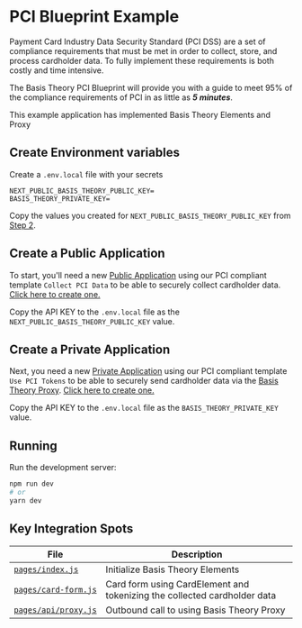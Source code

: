 # PCI Blueprint Example

Payment Card Industry Data Security Standard (PCI DSS) are a set of compliance requirements that must be met in order to collect, store, and process cardholder data. To fully implement these requirements is both costly and time intensive.

The Basis Theory PCI Blueprint will provide you with a guide to meet 95% of the compliance requirements of PCI in as little as ***5 minutes***.

This example application has implemented Basis Theory Elements and Proxy 

## Create Environment variables

Create a `.env.local` file with your secrets

```
NEXT_PUBLIC_BASIS_THEORY_PUBLIC_KEY=
BASIS_THEORY_PRIVATE_KEY=
```

Copy the values you created for `NEXT_PUBLIC_BASIS_THEORY_PUBLIC_KEY` from [Step 2](../02-add-elements/).

## Create a Public Application
To start, you'll need a new [Public Application](https://docs.basistheory.com/api-reference/#applications) using our PCI compliant template `Collect PCI Data` to be able to securely collect cardholder data. [Click here to create one.](https://portal.basistheory.com/applications/create?application_template_id=db9148c1-a55f-4164-b830-a20ab6d720ae)

Copy the API KEY to the `.env.local` file as the `NEXT_PUBLIC_BASIS_THEORY_PUBLIC_KEY` value.

## Create a Private Application
Next, you need a new [Private Application](https://docs.basistheory.com/api-reference/#applications) using our PCI compliant template `Use PCI Tokens` to be able to securely send cardholder data via the [Basis Theory Proxy](https://developers.basistheory.com/concepts/what-is-the-proxy/). [Click here to create one.](https://portal.basistheory.com/applications/create?application_template_id=31efed55-035c-4b49-b1a1-609a728d91ce)

Copy the API KEY to the `.env.local` file as the `BASIS_THEORY_PRIVATE_KEY` value.

## Running

Run the development server:

```bash
npm run dev
# or
yarn dev
```

## Key Integration Spots

| File                                          | Description                                                              |
| --------------------------------------------- | ------------------------------------------------------------------------ |
| [`pages/index.js`](./pages/index.js)          | Initialize Basis Theory Elements                                         |
| [`pages/card-form.js`](./pages/card-form.js) | Card form using CardElement and tokenizing the collected cardholder data |
| [`pages/api/proxy.js`](./pages/api/proxy.js)  | Outbound call to using Basis Theory Proxy                                |